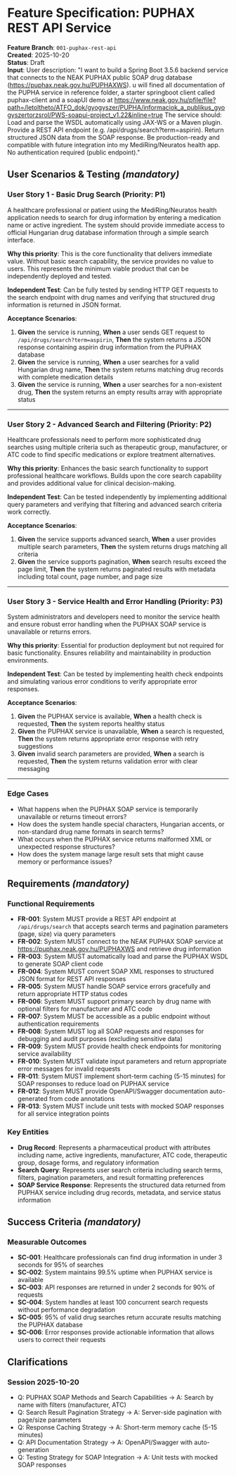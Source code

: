 # Feature Specification: PUPHAX REST API Service

**Feature Branch**: `001-puphax-rest-api`  
**Created**: 2025-10-20  
**Status**: Draft  
**Input**: User description: "I want to build a Spring Boot 3.5.6 backend service that connects to the NEAK PUPHAX public SOAP drug database (https://puphax.neak.gov.hu/PUPHAXWS). u will fined all documentation of the PUPHA service in reference folder, a starter springboot client called puphax-client and a soapUI demo at https://www.neak.gov.hu/pfile/file?path=/letoltheto/ATFO_dok/gyogyszer/PUPHA/informaciok_a_publikus_gyogyszertorzsrol/PWS-soapui-project_v1.22&inline=true The service should: Load and parse the WSDL automatically using JAX-WS or a Maven plugin. Provide a REST API endpoint (e.g. /api/drugs/search?term=aspirin). Return structured JSON data from the SOAP response. Be production-ready and compatible with future integration into my MediRing/Neuratos health app. No authentication required (public endpoint)."

## User Scenarios & Testing *(mandatory)*

### User Story 1 - Basic Drug Search (Priority: P1)

A healthcare professional or patient using the MediRing/Neuratos health application needs to search for drug information by entering a medication name or active ingredient. The system should provide immediate access to official Hungarian drug database information through a simple search interface.

**Why this priority**: This is the core functionality that delivers immediate value. Without basic search capability, the service provides no value to users. This represents the minimum viable product that can be independently deployed and tested.

**Independent Test**: Can be fully tested by sending HTTP GET requests to the search endpoint with drug names and verifying that structured drug information is returned in JSON format.

**Acceptance Scenarios**:

1. **Given** the service is running, **When** a user sends GET request to `/api/drugs/search?term=aspirin`, **Then** the system returns a JSON response containing aspirin drug information from the PUPHAX database
2. **Given** the service is running, **When** a user searches for a valid Hungarian drug name, **Then** the system returns matching drug records with complete medication details
3. **Given** the service is running, **When** a user searches for a non-existent drug, **Then** the system returns an empty results array with appropriate status

---

### User Story 2 - Advanced Search and Filtering (Priority: P2)

Healthcare professionals need to perform more sophisticated drug searches using multiple criteria such as therapeutic group, manufacturer, or ATC code to find specific medications or explore treatment alternatives.

**Why this priority**: Enhances the basic search functionality to support professional healthcare workflows. Builds upon the core search capability and provides additional value for clinical decision-making.

**Independent Test**: Can be tested independently by implementing additional query parameters and verifying that filtering and advanced search criteria work correctly.

**Acceptance Scenarios**:

1. **Given** the service supports advanced search, **When** a user provides multiple search parameters, **Then** the system returns drugs matching all criteria
2. **Given** the service supports pagination, **When** search results exceed the page limit, **Then** the system returns paginated results with metadata including total count, page number, and page size

---

### User Story 3 - Service Health and Error Handling (Priority: P3)

System administrators and developers need to monitor the service health and ensure robust error handling when the PUPHAX SOAP service is unavailable or returns errors.

**Why this priority**: Essential for production deployment but not required for basic functionality. Ensures reliability and maintainability in production environments.

**Independent Test**: Can be tested by implementing health check endpoints and simulating various error conditions to verify appropriate error responses.

**Acceptance Scenarios**:

1. **Given** the PUPHAX service is available, **When** a health check is requested, **Then** the system reports healthy status
2. **Given** the PUPHAX service is unavailable, **When** a search is requested, **Then** the system returns appropriate error response with retry suggestions
3. **Given** invalid search parameters are provided, **When** a search is requested, **Then** the system returns validation error with clear messaging

---

### Edge Cases

- What happens when the PUPHAX SOAP service is temporarily unavailable or returns timeout errors?
- How does the system handle special characters, Hungarian accents, or non-standard drug name formats in search terms?
- What occurs when the PUPHAX service returns malformed XML or unexpected response structures?
- How does the system manage large result sets that might cause memory or performance issues?

## Requirements *(mandatory)*

### Functional Requirements

- **FR-001**: System MUST provide a REST API endpoint at `/api/drugs/search` that accepts search terms and pagination parameters (page, size) via query parameters
- **FR-002**: System MUST connect to the NEAK PUPHAX SOAP service at https://puphax.neak.gov.hu/PUPHAXWS and retrieve drug information
- **FR-003**: System MUST automatically load and parse the PUPHAX WSDL to generate SOAP client code
- **FR-004**: System MUST convert SOAP XML responses to structured JSON format for REST API responses
- **FR-005**: System MUST handle SOAP service errors gracefully and return appropriate HTTP status codes
- **FR-006**: System MUST support primary search by drug name with optional filters for manufacturer and ATC code
- **FR-007**: System MUST be accessible as a public endpoint without authentication requirements
- **FR-008**: System MUST log all SOAP requests and responses for debugging and audit purposes (excluding sensitive data)
- **FR-009**: System MUST provide health check endpoints for monitoring service availability
- **FR-010**: System MUST validate input parameters and return appropriate error messages for invalid requests
- **FR-011**: System MUST implement short-term caching (5-15 minutes) for SOAP responses to reduce load on PUPHAX service
- **FR-012**: System MUST provide OpenAPI/Swagger documentation auto-generated from code annotations
- **FR-013**: System MUST include unit tests with mocked SOAP responses for all service integration points

### Key Entities

- **Drug Record**: Represents a pharmaceutical product with attributes including name, active ingredients, manufacturer, ATC code, therapeutic group, dosage forms, and regulatory information
- **Search Query**: Represents user search criteria including search terms, filters, pagination parameters, and result formatting preferences
- **SOAP Service Response**: Represents the structured data returned from PUPHAX service including drug records, metadata, and service status information

## Success Criteria *(mandatory)*

### Measurable Outcomes

- **SC-001**: Healthcare professionals can find drug information in under 3 seconds for 95% of searches
- **SC-002**: System maintains 99.5% uptime when PUPHAX service is available
- **SC-003**: API responses are returned in under 2 seconds for 90% of requests
- **SC-004**: System handles at least 100 concurrent search requests without performance degradation
- **SC-005**: 95% of valid drug searches return accurate results matching the PUPHAX database
- **SC-006**: Error responses provide actionable information that allows users to correct their requests

## Clarifications

### Session 2025-10-20

- Q: PUPHAX SOAP Methods and Search Capabilities → A: Search by name with filters (manufacturer, ATC)
- Q: Search Result Pagination Strategy → A: Server-side pagination with page/size parameters
- Q: Response Caching Strategy → A: Short-term memory cache (5-15 minutes)
- Q: API Documentation Strategy → A: OpenAPI/Swagger with auto-generation
- Q: Testing Strategy for SOAP Integration → A: Unit tests with mocked SOAP responses